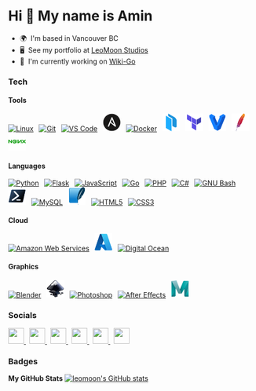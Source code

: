 # Hi 👋 My name is Amin

* 🌍  I'm based in Vancouver BC
* 🖥️  See my portfolio at [LeoMoon Studios](http://leomoon.com)
* 🚀  I'm currently working on [Wiki-Go](http://github.com/leomoon-studios/wiki-go)

### Tech

#### Tools

<p align="left">
<a href="https://www.linux.org" target="_blank" rel="noreferrer"><img src="https://raw.githubusercontent.com/leomoon/profileme-dev/refs/heads/main/public/icons/skills/linux-colored.svg" width="36" height="36" alt="Linux" style="padding-right:7px !important;"/></a>
<a href="https://git-scm.com/" target="_blank" rel="noreferrer"><img src="https://raw.githubusercontent.com/leomoon/profileme-dev/refs/heads/main/public/icons/skills/git-colored.svg" width="36" height="36" alt="Git" style="padding-right:7px !important;"/></a>
<a href="https://code.visualstudio.com/" target="_blank" rel="noreferrer"><img src="https://raw.githubusercontent.com/leomoon/profileme-dev/refs/heads/main/public/icons/skills/visualstudiocode.svg" width="36" height="36" alt="VS Code" style="padding-right:7px !important;"/></a>
<a href="https://github.com/ansible/ansible" target="_blank" rel="noreferrer"><img src="https://raw.githubusercontent.com/leomoon/profileme-dev/refs/heads/main/public/icons/ansible.svg" width="36" height="36" alt="Docker" style="padding-right:7px !important;"/></a>
<a href="https://www.docker.com/" target="_blank" rel="noreferrer"><img src="https://raw.githubusercontent.com/leomoon/profileme-dev/refs/heads/main/public/icons/skills/docker-colored.svg" width="36" height="36" alt="Docker" style="padding-right:7px !important;"/></a>
<a href="https://www.packer.io/" target="_blank" rel="noreferrer"><img src="https://raw.githubusercontent.com/leomoon/profileme-dev/refs/heads/main/public/icons/packer.svg" width="36" height="36" alt="Docker" style="padding-right:7px !important;"/></a>
<a href="https://www.terraform.io/" target="_blank" rel="noreferrer"><img src="https://raw.githubusercontent.com/leomoon/profileme-dev/refs/heads/main/public/icons/terraform.svg" width="36" height="36" alt="Docker" style="padding-right:7px !important;"/></a>
<a href="https://www.vagrantup.com/" target="_blank" rel="noreferrer"><img src="https://raw.githubusercontent.com/leomoon/profileme-dev/refs/heads/main/public/icons/vagrant.svg" width="36" height="36" alt="Docker" style="padding-right:7px !important;"/></a>
<a href="https://www.apache.org/" target="_blank" rel="noreferrer"><img src="https://raw.githubusercontent.com/leomoon/profileme-dev/refs/heads/main/public/icons/apache.svg" width="36" height="36" alt="Docker" style="padding-right:7px !important;"/></a>
<a href="https://nginx.org/en/" target="_blank" rel="noreferrer"><img src="https://raw.githubusercontent.com/leomoon/profileme-dev/refs/heads/main/public/icons/nginx.svg" width="36" height="36" alt="Docker" style="padding-right:7px !important;"/></a>

</p>

#### Languages

<p align="left">

<a href="https://www.python.org/" target="_blank" rel="noreferrer"><img src="https://raw.githubusercontent.com/leomoon/profileme-dev/refs/heads/main/public/icons/skills/python-colored.svg" width="36" height="36" alt="Python" style="padding-right:7px !important;"/></a>
<a href="https://flask.palletsprojects.com/en/2.0.x/" target="_blank" rel="noreferrer"><img src="https://raw.githubusercontent.com/leomoon/profileme-dev/refs/heads/main/public/icons/skills/flask-colored.svg" width="36" height="36" alt="Flask" style="padding-right:7px !important;"/></a>
<a href="https://developer.mozilla.org/en-US/docs/Web/JavaScript" target="_blank" rel="noreferrer"><img src="https://raw.githubusercontent.com/leomoon/profileme-dev/refs/heads/main/public/icons/skills/javascript-colored.svg" width="36" height="36" alt="JavaScript" style="padding-right:7px !important;"/></a>
<a href="https://go.dev/doc/" target="_blank" rel="noreferrer"><img src="https://raw.githubusercontent.com/leomoon/profileme-dev/refs/heads/main/public/icons/skills/go-colored.svg" width="36" height="36" alt="Go" style="padding-right:7px !important;"/></a>
<a href="https://www.php.net/" target="_blank" rel="noreferrer"><img src="https://raw.githubusercontent.com/leomoon/profileme-dev/refs/heads/main/public/icons/skills/php-colored.svg" width="36" height="36" alt="PHP" style="padding-right:7px !important;"/></a>
<a href="https://docs.microsoft.com/en-us/dotnet/csharp/" target="_blank" rel="noreferrer"><img src="https://raw.githubusercontent.com/leomoon/profileme-dev/refs/heads/main/public/icons/skills/csharp-colored.svg" width="36" height="36" alt="C#" style="padding-right:7px !important;"/></a>
<a href="https://www.gnu.org/software/bash/" target="_blank" rel="noreferrer"><img src="https://raw.githubusercontent.com/leomoon/profileme-dev/refs/heads/main/public/icons/skills/gnubash.svg" width="36" height="36" alt="GNU Bash" style="padding-right:7px !important;"/></a>
<a href="https://learn.microsoft.com/en-us/powershell/" target="_blank" rel="noreferrer"><img src="https://raw.githubusercontent.com/leomoon/profileme-dev/refs/heads/main/public/icons/powershell.svg" width="36" height="36" alt="GNU Bash" style="padding-right:7px !important;"/></a>
<a href="https://www.mysql.com/" target="_blank" rel="noreferrer"><img src="https://raw.githubusercontent.com/leomoon/profileme-dev/refs/heads/main/public/icons/skills/mysql-colored.svg" width="36" height="36" alt="MySQL" style="padding-right:7px !important;"/></a>
<a href="https://www.sqlite.org/" target="_blank" rel="noreferrer"><img src="https://raw.githubusercontent.com/leomoon/profileme-dev/refs/heads/main/public/icons/sqlite.svg" width="36" height="36" alt="MySQL" style="padding-right:7px !important;"/></a>
<a href="https://developer.mozilla.org/en-US/docs/Glossary/HTML5" target="_blank" rel="noreferrer"><img src="https://raw.githubusercontent.com/leomoon/profileme-dev/refs/heads/main/public/icons/skills/html5-colored.svg" width="36" height="36" alt="HTML5" style="padding-right:7px !important;"/></a>
<a href="https://www.w3.org/TR/CSS/#css" target="_blank" rel="noreferrer"><img src="https://raw.githubusercontent.com/leomoon/profileme-dev/refs/heads/main/public/icons/skills/css3-colored.svg" width="36" height="36" alt="CSS3" style="padding-right:7px !important;"/></a>

</p>

#### Cloud

<p align="left">

<a href="https://aws.amazon.com" target="_blank" rel="noreferrer"><img src="https://raw.githubusercontent.com/leomoon/profileme-dev/refs/heads/main/public/icons/skills/aws-colored.svg" width="36" height="36" alt="Amazon Web Services" style="padding-right:7px !important;"/></a>
<a href="https://azure.microsoft.com/en-ca/" target="_blank" rel="noreferrer"><img src="https://raw.githubusercontent.com/leomoon/profileme-dev/refs/heads/main/public/icons/azure.svg" width="36" height="36" alt="Amazon Web Services" style="padding-right:7px !important;"/></a>
<a href="https://www.digitalocean.com" target="_blank" rel="noreferrer"><img src="https://raw.githubusercontent.com/leomoon/profileme-dev/refs/heads/main/public/icons/skills/digitalocean-colored.svg" width="36" height="36" alt="Digital Ocean" style="padding-right:7px !important;"/></a>

</p>

#### Graphics

<p align="left">
<a href="https://www.blender.org/" target="_blank" rel="noreferrer"><img src="https://raw.githubusercontent.com/leomoon/profileme-dev/refs/heads/main/public/icons/skills/blender-colored.svg" width="36" height="36" alt="Blender" style="padding-right:7px !important;"/></a>
<a href="https://inkscape.org//" target="_blank" rel="noreferrer"><img src="https://raw.githubusercontent.com/leomoon/profileme-dev/refs/heads/main/public/icons/inkscape.svg" width="36" height="36" alt="Blender" style="padding-right:7px !important;"/></a>
<a href="https://www.adobe.com/uk/products/photoshop.html" target="_blank" rel="noreferrer"><img src="https://raw.githubusercontent.com/leomoon/profileme-dev/refs/heads/main/public/icons/skills/photoshop-colored.svg" width="36" height="36" alt="Photoshop" style="padding-right:7px !important;"/></a>
<a href="https://www.adobe.com/uk/products/aftereffects.html" target="_blank" rel="noreferrer"><img src="https://raw.githubusercontent.com/leomoon/profileme-dev/refs/heads/main/public/icons/skills/aftereffects-colored.svg" width="36" height="36" alt="After Effects" style="padding-right:7px !important;"/></a>
<a href="https://www.autodesk.com/ca-en/products/maya/overview" target="_blank" rel="noreferrer"><img src="https://raw.githubusercontent.com/leomoon/profileme-dev/refs/heads/main/public/icons/maya.svg" width="36" height="36" alt="Digital Ocean" style="padding-right:7px !important;"/></a>

</p>

### Socials

<p align="left">
<a href="https://www.github.com/leomoon" target="_blank" rel="noreferrer" style="padding-right:7px !important;"> <picture> <source media="(prefers-color-scheme: dark)" srcset="https://raw.githubusercontent.com/leomoon/profileme-dev/refs/heads/main/public/icons/socials/github-dark.svg" /> <source media="(prefers-color-scheme: light)" srcset="https://raw.githubusercontent.com/leomoon/profileme-dev/refs/heads/main/public/icons/socials/github.svg" /> <img src="https://raw.githubusercontent.com/leomoon/profileme-dev/refs/heads/main/public/icons/socials/github.svg" width="32" height="32" /> </picture> </a>
<a href="http://www.instagram.com/leomoon84" target="_blank" rel="noreferrer" style="padding-right:7px !important;"> <picture> <source media="(prefers-color-scheme: dark)" srcset="https://raw.githubusercontent.com/leomoon/profileme-dev/refs/heads/main/public/icons/socials/instagram-dark.svg" /> <source media="(prefers-color-scheme: light)" srcset="https://raw.githubusercontent.com/leomoon/profileme-dev/refs/heads/main/public/icons/socials/instagram.svg" /> <img src="https://raw.githubusercontent.com/leomoon/profileme-dev/refs/heads/main/public/icons/socials/instagram.svg" width="32" height="32" /> </picture> </a>
<a href="https://www.linkedin.com/in/aminbabaeipanah" target="_blank" rel="noreferrer" style="padding-right:7px !important;"> <picture> <source media="(prefers-color-scheme: dark)" srcset="https://raw.githubusercontent.com/leomoon/profileme-dev/refs/heads/main/public/icons/socials/linkedin-dark.svg" /> <source media="(prefers-color-scheme: light)" srcset="https://raw.githubusercontent.com/leomoon/profileme-dev/refs/heads/main/public/icons/socials/linkedin.svg" /> <img src="https://raw.githubusercontent.com/leomoon/profileme-dev/refs/heads/main/public/icons/socials/linkedin.svg" width="32" height="32" /> </picture> </a>
<a href="https://www.x.com/leomoonstudios" target="_blank" rel="noreferrer" style="padding-right:7px !important;"> <picture> <source media="(prefers-color-scheme: dark)" srcset="https://raw.githubusercontent.com/leomoon/profileme-dev/refs/heads/main/public/icons/socials/twitter-dark.svg" /> <source media="(prefers-color-scheme: light)" srcset="https://raw.githubusercontent.com/leomoon/profileme-dev/refs/heads/main/public/icons/socials/twitter.svg" /> <img src="https://raw.githubusercontent.com/leomoon/profileme-dev/refs/heads/main/public/icons/socials/twitter.svg" width="32" height="32" /> </picture> </a>
<a href="https://www.youtube.com/@leomoonstudios" target="_blank" rel="noreferrer" style="padding-right:7px !important;"> <picture> <source media="(prefers-color-scheme: dark)" srcset="https://raw.githubusercontent.com/leomoon/profileme-dev/refs/heads/main/public/icons/socials/youtube-dark.svg" /> <source media="(prefers-color-scheme: light)" srcset="https://raw.githubusercontent.com/leomoon/profileme-dev/refs/heads/main/public/icons/socials/youtube.svg" /> <img src="https://raw.githubusercontent.com/leomoon/profileme-dev/refs/heads/main/public/icons/socials/youtube.svg" width="32" height="32" /> </picture> </a>
<a href="https://leomoon.com/feed/" target="_blank" rel="noreferrer" style="padding-right:7px !important;"> <picture> <source media="(prefers-color-scheme: dark)" srcset="https://raw.githubusercontent.com/leomoon/profileme-dev/refs/heads/main/public/icons/socials/rss-dark.svg" /> <source media="(prefers-color-scheme: light)" srcset="https://raw.githubusercontent.com/leomoon/profileme-dev/refs/heads/main/public/icons/socials/rss.svg" /> <img src="https://raw.githubusercontent.com/leomoon/profileme-dev/refs/heads/main/public/icons/socials/rss.svg" width="32" height="32" /> </picture> </a>

</p>

### Badges

<b>My GitHub Stats</b>
<a href="http://www.github.com/leomoon"><img src="https://github-readme-stats.vercel.app/api?username=leomoon&show_icons=true&hide=&count_private=true&title_color=0891b2&text_color=ffffff&icon_color=0891b2&bg_color=1c1917&hide_border=true&show_icons=true" alt="leomoon's GitHub stats" /></a>
